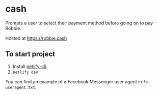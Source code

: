 # cash
Prompts a user to select their payment method before going on to pay Robbie.

Hosted at https://robbie.cash

## To start project
1. Install [netlify-cli](https://docs.netlify.com/cli/get-started/#installation).
2. `netlify dev`

You can find an example of a Facebook Messenger user agent in `fb-useragent.txt`.
